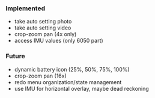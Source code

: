 ### Implemented
- take auto setting photo
- take auto setting video
- crop-zoom pan (4x only)
- access IMU values (only 6050 part)

### Future
- dynamic battery icon (25%, 50%, 75%, 100%)
- crop-zoom pan (16x)
- redo menu organization/state management
- use IMU for horizontal overlay, maybe dead reckoning